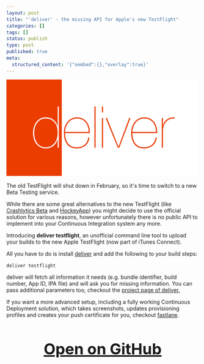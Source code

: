 ```yaml
---
layout: post
title: "'deliver' - the missing API for Apple's new TestFlight"
categories: []
tags: []
status: publish
type: post
published: true
meta:
  structured_content: '{"oembed":{},"overlay":true}'
---
```


[![](/squarespace_images/static_545299aae4b0e9514fe30c95_54529a29e4b025a90f45cc50_54c91bace4b0979721668270_1422465969254__img.png_)](https://github.com/krausefx/deliver#testflight)
  


The old TestFlight will shut down in February, so it's time to switch to a new Beta Testing service.

While there are some great alternatives to the new TestFlight (like 
[Crashlytics Beta](http://try.crashlytics.com/beta/) and 
[HockeyApp](http://hockeyapp.net/features/)) you might decide to use the official solution for various reasons, however unfortunately there is no public API to implement into your Continuous Integration system any more. 

Introducing **deliver testflight**, an unofficial command line tool to upload your builds to the new Apple TestFlight (now part of iTunes Connect).

All you have to do is install 
[deliver](https://github.com/KrauseFx/deliver) and add the following to your build steps:

```
deliver testflight
```

deliver will fetch all information it needs (e.g. bundle identifier, build number, App ID, IPA file) and will ask you for missing information. You can pass additional parameters too, checkout the
[project page of 
deliver.](https://github.com/KrauseFx/deliver)

If you want a more advanced setup, including a fully working Continuous Deployment solution, which takes screenshots, updates provisioning profiles and creates your push certificate for you, checkout 
[fastlane](http://fastlane.tools).

<h3 style="text-align: center; font-size: 40px;">
  <a href="https://github.com/KrauseFx/deliver" target="_blank" style="text-decoration: underline;">
    Open on GitHub
  </a>
</h3>
